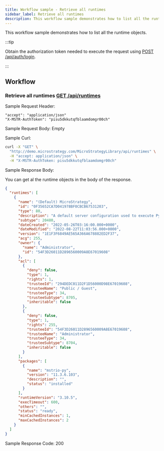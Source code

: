 ```yaml
---
title: Workflow sample - Retrieve all runtimes
sidebar_label: Retrieve all runtimes
description: This workflow sample demonstrates how to list all the runtime objects.
---
```


<Available since="2021 Update 7" />

This workflow sample demonstrates how to list all the runtime objects.

:::tip

Obtain the authorization token needed to execute the request using [POST /api/auth/login](https://demo.microstrategy.com/MicroStrategyLibrary/api-docs/index.html#/Authentication/postLogin).

:::

## Workflow

### Retrieve all runtimes [GET /api/runtimes](https://demo.microstrategy.com/MicroStrategyLibrary/api-docs/index.html#/Runtimes/listRuntimes)

Sample Request Header:

```http
"accept": "application/json"
"X-MSTR-AuthToken": "pisu5dkkutqfblaamdomgr00ch"
```

Sample Request Body: Empty

Sample Curl:

```bash
curl -X "GET" \
  "http://demo.microstrategy.com/MicroStrategyLibrary/api/runtimes" \
  -H "accept: application/json" \
  -H "X-MSTR-AuthToken: pisu5dkkutqfblaamdomgr00ch"
```

Sample Response Body:

You can get al the runtime objects in the body of the response.

```json
{
  "runtimes": [
    {
      "name": "(Default) MicroStrategy",
      "id": "0F35652CA7D041978BF0CBCB67531203",
      "type": 80,
      "description": "A default server configuration used to execute Python scripts on IServer. It includes the latest versions of both Python and mstrio packages, as well as a default network access configuration. Allows for network access customization.",
      "subtype": 20480,
      "dateCreated": "2022-05-26T03:16:00.000+0000",
      "dateModified": "2022-08-22T11:03:56.000+0000",
      "version": "1E1F3F6849AE565A366A678882ED2F37",
      "acg": 255,
      "owner": {
        "name": "Administrator",
        "id": "54F3D26011D2896560009A8E67019608"
      },
      "acl": [
        {
          "deny": false,
          "type": 1,
          "rights": 1,
          "trusteeId": "294DEDC011D2F1D56000D98E67019608",
          "trusteeName": "Public / Guest",
          "trusteeType": 34,
          "trusteeSubtype": 8705,
          "inheritable": false
        },
        {
          "deny": false,
          "type": 1,
          "rights": 255,
          "trusteeId": "54F3D26011D2896560009A8E67019608",
          "trusteeName": "Administrator",
          "trusteeType": 34,
          "trusteeSubtype": 8704,
          "inheritable": false
        }
      ],
      "packages": [
        {
          "name": "mstrio-py",
          "version": "11.3.6.103",
          "description": "",
          "status": "installed"
        }
      ],
      "runtimeVersion": "3.10.5",
      "execTimeout": 600,
      "others": "",
      "status": "ready",
      "minCachedInstances": 1,
      "maxCachedInstances": 2
    }
  ]
}
```

Sample Response Code: 200
